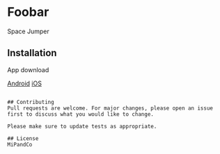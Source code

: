 # Foobar

Space Jumper

## Installation

App download

[Android](https://play.google.com/store/apps/details?id=com.mipandco.spacejumper)
[iOS](https://apps.apple.com/us/app/space-jumper-plus/id1278640004)
```

## Contributing
Pull requests are welcome. For major changes, please open an issue first to discuss what you would like to change.

Please make sure to update tests as appropriate.

## License
MiPandCo
